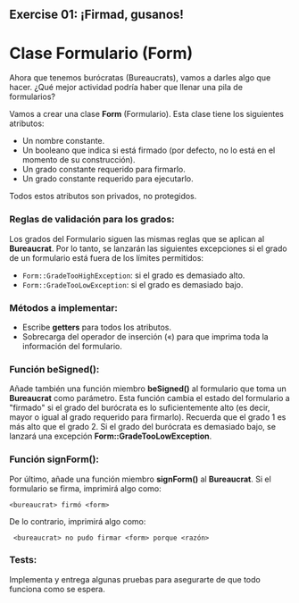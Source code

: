 ## Exercise 01: ¡Firmad, gusanos!

# Clase Formulario (Form)

Ahora que tenemos burócratas (Bureaucrats), vamos a darles algo que hacer. ¿Qué mejor actividad podría haber que llenar una pila de formularios?

Vamos a crear una clase **Form** (Formulario). Esta clase tiene los siguientes atributos:
- Un nombre constante.
- Un booleano que indica si está firmado (por defecto, no lo está en el momento de su construcción).
- Un grado constante requerido para firmarlo.
- Un grado constante requerido para ejecutarlo.

Todos estos atributos son privados, no protegidos.

### Reglas de validación para los grados:
Los grados del Formulario siguen las mismas reglas que se aplican al **Bureaucrat**. Por lo tanto, se lanzarán las siguientes excepciones si el grado de un formulario está fuera de los límites permitidos:
- `Form::GradeTooHighException`: si el grado es demasiado alto.
- `Form::GradeTooLowException`: si el grado es demasiado bajo.

### Métodos a implementar:
- Escribe **getters** para todos los atributos.
- Sobrecarga del operador de inserción («) para que imprima toda la información del formulario.

### Función beSigned():
Añade también una función miembro **beSigned()** al formulario que toma un **Bureaucrat** como parámetro. Esta función cambia el estado del formulario a "firmado" si el grado del burócrata es lo suficientemente alto (es decir, mayor o igual al grado requerido para firmarlo). Recuerda que el grado 1 es más alto que el grado 2.
Si el grado del burócrata es demasiado bajo, se lanzará una excepción **Form::GradeTooLowException**.

### Función signForm():
Por último, añade una función miembro **signForm()** al **Bureaucrat**. Si el formulario se firma, imprimirá algo como:

`<bureaucrat> firmó <form>`

De lo contrario, imprimirá algo como:

` <bureaucrat> no pudo firmar <form> porque <razón>`

### Tests:
Implementa y entrega algunas pruebas para asegurarte de que todo funciona como se espera.


